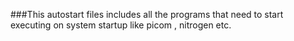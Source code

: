 ###This autostart files includes all the programs that need to  start executing on system startup like picom , nitrogen etc.
